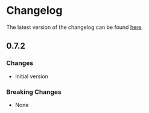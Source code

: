 # Changelog

The latest version of the changelog can be found [here](/Azure/bicep-registry-modules/blob/main/avm/res/kusto/cluster/CHANGELOG.md).

## 0.7.2

### Changes

- Initial version

### Breaking Changes

- None
